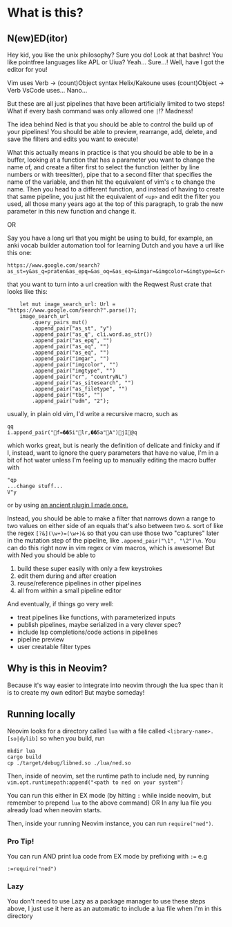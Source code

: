 # What is this?

## N(ew)ED(itor)

Hey kid, you like the unix philosophy? Sure you do! Look at that bashrc! You like pointfree
languages like APL or Uiua? Yeah... Sure...! Well, have I got the editor for you!

Vim uses Verb -> (count)Object syntax Helix/Kakoune uses (count)Object -> Verb VsCode uses...
Nano...

But these are all just pipelines that have been artificially limited to two steps! What if
every bash command was only allowed one `|`!? Madness!

The idea behind Ned is that you should be able to control the build up of your pipelines! You
should be able to preview, rearrange, add, delete, and save the filters and edits you want to
execute!

What this actually means in practice is that you should be able to be in a
buffer, looking at a function that has a parameter you want to change the name
of, and create a filter first to select the function (either by line numbers or
with treesitter), pipe that to a second filter that specifies the name of the
variable, and then hit the equivalent of vim's `c` to change the name. Then you
head to a different function, and instead of having to create that same
pipeline, you just hit the equivalent of `<up>` and edit the filter you used, all
those many years ago at the top of this paragraph, to grab the new parameter in
this new function and change it.

OR

Say you have a long url that you might be using to build, for example, an anki
vocab builder automation tool for learning Dutch and you have a url like this
one:

```
https://www.google.com/search?as_st=y&as_q=praten&as_epq=&as_oq=&as_eq=&imgar=&imgcolor=&imgtype=&cr=countryNL&as_sitesearch=&as_filetype=&tbs=&udm=2
```

that you want to turn into a url creation with the Reqwest Rust crate that looks
like this:

```
    let mut image_search_url: Url = "https://www.google.com/search?".parse()?;
    image_search_url
        .query_pairs_mut()
        .append_pair("as_st", "y")
        .append_pair("as_q", cli.word.as_str())
        .append_pair("as_epq", "")
        .append_pair("as_oq", "")
        .append_pair("as_eq", "")
        .append_pair("imgar", "")
        .append_pair("imgcolor", "")
        .append_pair("imgtype", "")
        .append_pair("cr", "countryNL")
        .append_pair("as_sitesearch", "")
        .append_pair("as_filetype", "")
        .append_pair("tbs", "")
        .append_pair("udm", "2");
```

usually, in plain old vim, I'd write a recursive macro, such as

```
qq
i.append_pair("f=��5i"lr,��5a"A")jI@q
```

which works great, but is nearly the definition of delicate and finicky and if
I, instead, want to ignore the query parameters that have no value, I'm in a bit
of hot water unless I'm feeling up to manually editing the macro buffer with

```
"qp
...change stuff...
V"y
```

or by using [an ancient plugin I made once.](https://github.com/zdcthomas/medit)

Instead, you should be able to make a filter that narrows down a range to two
values on either side of an equals that's also between two `&`. sort of like the
regex `[?&](\w+)=(\w+)&` so that you can use those two "captures" later in the
mutation step of the pipeline, like `.append_pair("\1", "\2")\n`. You can do
this right now in vim regex or vim macros, which is awesome! But with Ned you
should be able to

1. build these super easily with only a few keystrokes
2. edit them during and after creation
3. reuse/reference pipelines in other pipelines
4. all from within a small pipeline editor

And eventually, if things go very well:

- treat pipelines like functions, with parameterized inputs
- publish pipelines, maybe serialized in a very clever spec?
- include lsp completions/code actions in pipelines
- pipeline preview
- user creatable filter types

## Why is this in Neovim?

Because it's way easier to integrate into neovim through the lua spec than it is
to create my own editor! But maybe someday!

## Running locally

Neovim looks for a directory called `lua` with a file called
`<library-name>.[so|dylib]` so when you build, run

```
mkdir lua
cargo build
cp ./target/debug/libned.so ./lua/ned.so
```

Then, inside of neovim, set the runtime path to include ned, by running
`vim.opt.runtimepath:append("<path to ned on your system")`

You can run this either in EX mode (by hitting `:` while inside neovim, but
remember to prepend `lua` to the above command)
OR
In any lua file you already load when neovim starts.

Then, inside your running Neovim instance, you can run `require("ned")`.

### Pro Tip!

You can run AND print lua code from EX mode by prefixing with `:=`
e.g

```
:=require("ned")
```

### Lazy

You don't need to use Lazy as a package manager to use these steps above, I just
use it here as an automatic to include a lua file when I'm in this directory
